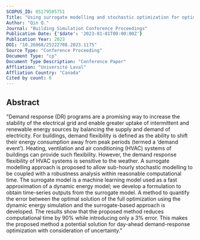 ```yaml
---
SCOPUS_ID: 85179505751
Title: "Using surrogate modelling and stochastic optimization for optimal day-ahead demand response strategies under weather uncertainty"
Author: "Qin Q."
Journal: "Building Simulation Conference Proceedings"
Publication Date: {'$date': '2023-01-01T00:00:00Z'}
Publication Year: 2023
DOI: "10.26868/25222708.2023.1175"
Source Type: "Conference Proceeding"
Document Type: "cp"
Document Type Description: "Conference Paper"
Affliation: "Université Laval"
Affliation Country: "Canada"
Cited by count: 0
---
```


## Abstract
"Demand response (DR) programs are a promising way to increase the stability of the electrical grid and enable greater uptake of intermittent and renewable energy sources by balancing the supply and demand of electricity. For buildings, demand flexibility is defined as the ability to shift their energy consumption away from peak periods (termed a ‘demand event’). Heating, ventilation and air conditioning (HVAC) systems of buildings can provide such flexibility. However, the demand response flexibility of HVAC systems is sensitive to the weather. A surrogate modelling approach is proposed to allow sub-hourly stochastic modelling to be coupled with a robustness analysis within reasonable computational time. The surrogate model is a machine learning model used as a fast approximation of a dynamic energy model; we develop a formulation to obtain time-series outputs from the surrogate model. A method to quantify the error between the optimal solution of the full optimization using the dynamic energy simulation and the surrogate-based approach is developed. The results show that the proposed method reduces computational time by 90% while introducing only a 3% error. This makes the proposed method a potential solution for day-ahead demand-response optimization with consideration of uncertainty."
